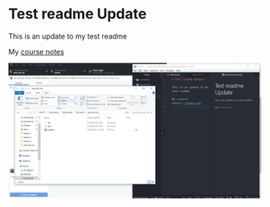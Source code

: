 # Test readme Update

This is an update to my test readme

My [course notes](./notes.txt)

![Image of my Atom Editor](./images/screenshot.png)
